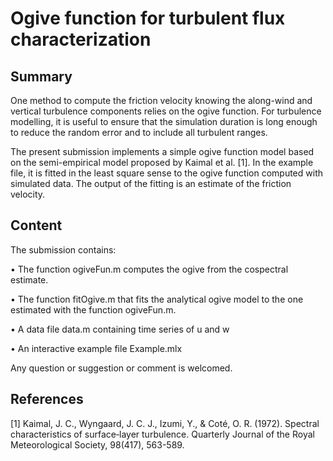 # Ogive function for turbulent flux characterization


## Summary

One method to compute the friction velocity knowing the along-wind and vertical turbulence components relies on the ogive function. For turbulence modelling, it is useful to ensure that the simulation duration is long enough to reduce the random error and to include all turbulent ranges.

The present submission implements a simple ogive function model based on the semi-empirical model proposed by Kaimal et al. [1]. In the example file, it is fitted in the least square sense to the ogive function computed with simulated data. The output of the fitting is an estimate of the friction velocity.

## Content

The submission contains:

• The function ogiveFun.m computes the ogive from the cospectral estimate.

• The function fitOgive.m that fits the analytical ogive model to the one estimated with the function ogiveFun.m.

• A data file data.m containing time series of u and w

• An interactive example file Example.mlx

Any question or suggestion or comment is welcomed.

## References

[1] Kaimal, J. C., Wyngaard, J. C. J., Izumi, Y., & Coté, O. R. (1972). Spectral characteristics of surface‐layer turbulence. Quarterly Journal of the Royal Meteorological Society, 98(417), 563-589.
